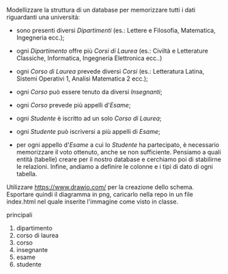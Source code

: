 Modellizzare la struttura di un database per memorizzare tutti i dati riguardanti una università:
- sono presenti diversi *Dipartimenti* (es.: Lettere e Filosofia, Matematica, Ingegneria ecc.);

- ogni *Dipartimento* offre più *Corsi di Laurea* (es.: Civiltà e Letterature Classiche, Informatica, Ingegneria Elettronica ecc..)

- ogni *Corso di Laurea* prevede diversi *Corsi* (es.: Letteratura Latina, Sistemi Operativi 1, Analisi Matematica 2 ecc.);

- ogni *Corso* può essere tenuto da diversi *Insegnanti*;

- ogni *Corso* prevede più appelli d'*Esame*;

- ogni *Studente* è iscritto ad un solo *Corso di Laurea*;

- ogni *Studente* può iscriversi a più appelli di *Esame*;

- per ogni appello d'*Esame* a cui lo *Studente* ha partecipato, è necessario memorizzare il voto ottenuto, anche se non sufficiente. Pensiamo a quali entità (tabelle) creare per il nostro database e cerchiamo poi di stabilirne le relazioni. Infine, andiamo a definire le colonne e i tipi di dato di ogni tabella.

Utilizzare https://www.drawio.com/ per la creazione dello schema.
Esportare quindi il diagramma in png, caricarlo nella repo in un file index.html  nel quale inserite l'immagine come visto in classe.


principali

1. dipartimento
2. corso di laurea
3. corso
4. insegnante
5. esame
6. studente
